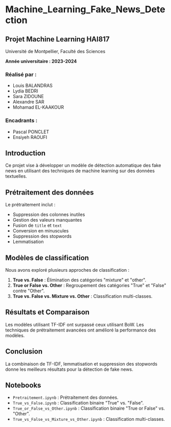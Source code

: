 # Machine_Learning_Fake_News_Detection

## Projet Machine Learning HAI817
Université de Montpellier, Faculté des Sciences

**Année universitaire : 2023-2024**

### Réalisé par :
- Louis BALANDRAS
- Lydia BEDRI
- Sara ZIDOUNE
- Alexandre SAR
- Mohamad EL-KAAKOUR

### Encadrants :
- Pascal PONCLET
- Ensiyeh RAOUFI

## Introduction
Ce projet vise à développer un modèle de détection automatique des fake news en utilisant des techniques de machine learning sur des données textuelles. 

## Prétraitement des données
Le prétraitement inclut :
- Suppression des colonnes inutiles
- Gestion des valeurs manquantes
- Fusion de `title` et `text`
- Conversion en minuscules
- Suppression des stopwords
- Lemmatisation

## Modèles de classification
Nous avons exploré plusieurs approches de classification :
1. **True vs. False** : Élimination des catégories "mixture" et "other".
2. **True or False vs. Other** : Regroupement des catégories "True" et "False" contre "Other".
3. **True vs. False vs. Mixture vs. Other** : Classification multi-classes.

## Résultats et Comparaison
Les modèles utilisant TF-IDF ont surpassé ceux utilisant BoW. Les techniques de prétraitement avancées ont amélioré la performance des modèles.

## Conclusion
La combinaison de TF-IDF, lemmatisation et suppression des stopwords donne les meilleurs résultats pour la détection de fake news.

## Notebooks
- `Pretraitement.ipynb` : Prétraitement des données.
- `True_vs_False.ipynb` : Classification binaire "True" vs. "False".
- `True_or_False_vs_Other.ipynb` : Classification binaire "True or False" vs. "Other".
- `True_vs_False_vs_Mixture_vs_Other.ipynb` : Classification multi-classes.

